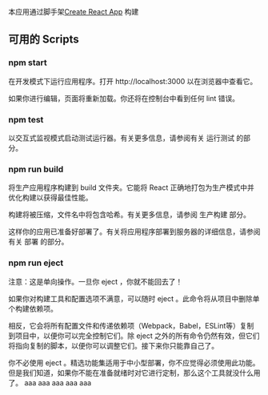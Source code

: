 本应用通过脚手架[Create React App](https://github.com/facebook/create-react-app) 构建
## 可用的 Scripts

### npm start
在开发模式下运行应用程序。打开 http://localhost:3000 以在浏览器中查看它。

如果你进行编辑，页面将重新加载。你还将在控制台中看到任何 lint 错误。

### npm test
以交互式监视模式启动测试运行器。有关更多信息，请参阅有关 运行测试 的部分。

### npm run build
将生产应用程序构建到 build 文件夹。它能将 React 正确地打包为生产模式中并优化构建以获得最佳性能。

构建将被压缩，文件名中将包含哈希。有关更多信息，请参阅 生产构建 部分。

这样你的应用已准备好部署了。有关将应用程序部署到服务器的详细信息，请参阅有关 部署 的部分。

### npm run eject
注意：这是单向操作。一旦你 eject ，你就不能回去了！

如果你对构建工具和配置选项不满意，可以随时 eject 。此命令将从项目中删除单个构建依赖项。

相反，它会将所有配置文件和传递依赖项（Webpack，Babel，ESLint等）复制到项目中，以便你可以完全控制它们。除 eject 之外的所有命令仍然有效，但它们将指向复制的脚本，以便你可以调整它们。接下来你只能靠自己了。

你不必使用 eject 。精选功能集适用于中小型部署，你不应觉得必须使用此功能。但是我们知道，如果你不能在准备就绪时对它进行定制，那么这个工具就没什么用了。
aaa
aaa
aaa
aaa
aaa
